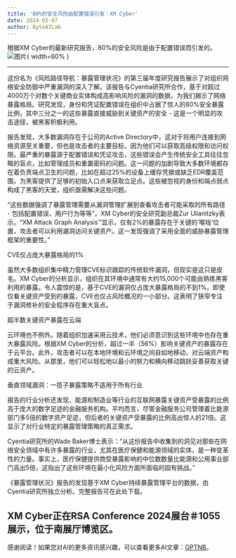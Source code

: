 ```yaml
---
title: '80%的安全风险由配置错误引发：XM Cyber'
date: 2024-05-07
author: ByteAILab
---
```


根据XM Cyber的最新研究报告，80%的安全风险是由于配置错误而引发的。![图片](https://ai-techpark.com/wp-content/uploads/2024/05/80-of-Security-960x540.jpg){ width=60% }

---
这份名为《风险路径导航：暴露管理状况》的第三届年度研究报告展示了对组织网络安全防御中严重漏洞的深入了解。该报告与Cyentia研究所合作，基于对超过4000万个对数个关键商业实体构成高影响风险的漏洞的数据，为我们揭示了网络暴露格局。研究发现，身份和凭证配置错误在组织中占据了惊人的80%安全暴露比例，其中三分之一的这些暴露直接威胁到关键资产的安全 - 这是一个明显的攻击途径，被黑客积极利用。

报告发现，大多数漏洞存在于公司的Active Directory中，这对于将用户连接到网络资源至关重要，但也是攻击者的主要目标，因为他们可以获取高级权限和访问权限。最严重的暴露源于配置错误和凭证攻击，这些错误会产生传统安全工具往往忽略的盲点，比如管理成员和重置密码的问题。这一问题的加剧导致大多数环境都存在着负责端点卫生的问题，比如在超过25%的设备上缓存凭据或缺乏EDR覆盖范围，为黑客提供了足够的初始入口点来获取立足点。这些被忽视的身份和端点弱点构成了黑客的天堂，组织亟需解决这些问题。

“这些数据强调了暴露管理需要从漏洞管理扩展到查看攻击者可能采取的所有路径 - 包括配置错误、用户行为等等”，XM Cyber的安全研究副总裁Zur Ulianitzky表示。“XM Attack Graph Analysis™显示，仅有2%的暴露存在于关键的‘喉咙’位置，攻击者可以利用漏洞访问关键资产。这一发现强调了采用全面的威胁暴露管理框架的重要性。”

CVE仅占庞大暴露格局的1%

虽然大多数组织集中精力管理CVE标识跟踪的传统软件漏洞，但现实是这只是皮毛。XM Cyber的分析显示，组织在其环境中通常有大约15,000个可能由熟练黑客利用的暴露。令人震惊的是，基于CVE的漏洞仅占庞大暴露格局的不到1%。即使仅看关键资产受到的暴露，CVE也仅占风险概况的一小部分。这表明了狭窄专注于漏洞修补的安全程序存在重大盲点。

超半数关键资产暴露在云端

云环境也不例外。随着组织加速采用云技术，他们必须意识到这些环境中也存在重大暴露风险。根据XM Cyber的分析，超过一半（56%）影响关键资产的暴露存在于云平台。此外，攻击者可以在本地环境和云环境之间自如地移动，对云端资产构成重大风险。从那里，他们可以轻松地以最小的努力和横向移动跳跃妥善获取关键的云资产。

垂直领域漏洞：一揽子暴露策略不适用于所有行业

报告的行业分析还发现，能源和制造业等行业的互联网暴露关键资产受暴露的比例高于庞大的数字足迹的金融服务机构。平均而言，尽管金融服务公司管理着比能源部门多5倍的数字资产足迹，但后者的关键资产受暴露的比例高出惊人的21倍。这显示了对行业特定的暴露管理策略的真正需求。

Cyentia研究所的Wade Baker博士表示：“从这份报告中收集到的洞见对那些在网络安全领域中有许多暴露的行业，尤其在医疗保健和能源领域的实体，是一种变革性的力量。事实上，医疗保健提供商受暴露影响的中位数数量比能源和公用事业部门高出5倍，这指出了这些环境在最小化风险方面所面临的固有挑战。”

《暴露管理状况》报告的发现基于XM Cyber持续暴露管理平台的数据，由Cyentia研究所独立分析。完整报告可在此处下载。

XM Cyber正在RSA Conference 2024展台＃1055展示，位于南展厅博览区。
---
感谢阅读！如果您对AI的更多资讯感兴趣，可以查看更多AI文章：[GPTNB](https://gptnb.com)。